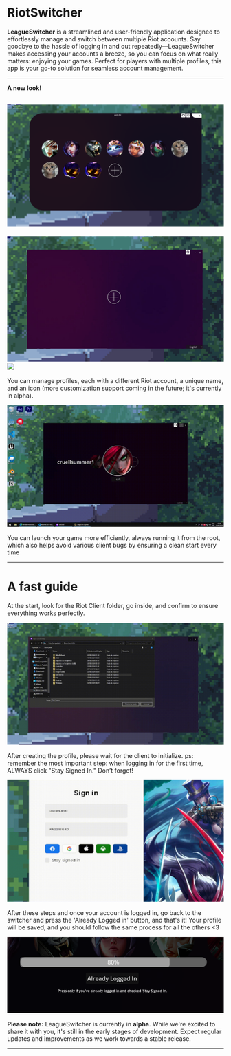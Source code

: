 # RiotSwitcher

**LeagueSwitcher** is a streamlined and user-friendly application designed to effortlessly manage and switch between multiple Riot accounts. Say goodbye to the hassle of logging in and out repeatedly—LeagueSwitcher makes accessing your accounts a breeze, so you can focus on what really matters: enjoying your games. Perfect for players with multiple profiles, this app is your go-to solution for seamless account management.

---

**A new look!**

![](git_images/newlook.png)
---
![](git_images/home.jpg)
![](git_images/mousegif.gif)

You can manage profiles, each with a different Riot account, a unique name, and an icon (more customization support coming in the future; it's currently in alpha).

![](git_images/loadgif.gif)

You can launch your game more efficiently, always running it from the root, which also helps avoid various client bugs by ensuring a clean start every time

---
# A fast guide

At the start, look for the Riot Client folder, go inside, and confirm to ensure everything works perfectly.

![](git_images/folderselect.gif)

After creating the profile, please wait for the client to initialize.
ps: remember the most important step: when logging in for the first time, ALWAYS click "Stay Signed In." Don’t forget!

![](git_images/stay.gif)

After these steps and once your account is logged in, go back to the switcher and press the 'Already Logged in' button, and that's it! Your profile will be saved, and you should follow the same process for all the others <3

![](git_images/button.png)



**Please note:** LeagueSwitcher is currently in **alpha**. While we're excited to share it with you, it's still in the early stages of development. Expect regular updates and improvements as we work towards a stable release.

---
